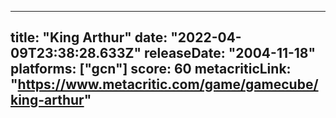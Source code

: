 
---
title: "King Arthur"
date: "2022-04-09T23:38:28.633Z"
releaseDate: "2004-11-18"
platforms: ["gcn"]
score: 60
metacriticLink: "https://www.metacritic.com/game/gamecube/king-arthur"
---
